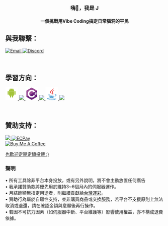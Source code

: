 <!--
## Hi there 👋
-->

<!--
**jjj9458/jjj9458** is a ✨ _special_ ✨ repository because its `README.md` (this file) appears on your GitHub profile.

Here are some ideas to get you started:

- 🔭 I’m currently working on ...
- 🌱 I’m currently learning ...
- 👯 I’m looking to collaborate on ...
- 🤔 I’m looking for help with ...
- 💬 Ask me about ...
- 📫 How to reach me: ...
- 😄 Pronouns: ...
- ⚡ Fun fact: ...
-->
<h3 align="center">嗨👋，我是 J</h3>
<h4 align="center">一個挑戰用Vibe Coding搞定日常腦洞的平民</h4>

## 與我聯繫：

<p align="left">
  <a href="mailto:jjj80208@gmail.com" target="_blank">
    <img src="https://upload.wikimedia.org/wikipedia/commons/4/4e/Mail_%28iOS%29.svg" alt="Email" height="40" />
  </a>
  <a href="https://discordapp.com/users/741299253200289834" target="_blank">
    <img src="https://raw.githubusercontent.com/rahuldkjain/github-profile-readme-generator/master/src/images/icons/Social/discord.svg" alt="Discord" height="40"/>
  </a>
<!--  
  <a href="mailto:haley80208@gmail.com" target="_blank">
    <img src="https://encrypted-tbn0.gstatic.com/images?q=tbn:ANd9GcSUYumYk-3gD1-vd6bCRYrAr9FeiAHC-BKDHw&s" alt="其他圖示" height="40" />
  </a>
-->
</p>

&#8203;  &#8203;  

## 學習方向：

<p align="left">
  <a href="https://developer.android.com" target="_blank">
    <img height="40" src="https://raw.githubusercontent.com/devicons/devicon/master/icons/android/android-original-wordmark.svg" style="max-width:100%;">
  </a>
  <a href="https://www.arduino.cc/" target="_blank">
    <img height="40" src="https://cdn.worldvectorlogo.com/logos/arduino-1.svg" style="max-width:100%;">
  </a>
  <a href="https://learn.microsoft.com/en-us/dotnet/csharp/" target="_blank">
    <img height="40" src="https://raw.githubusercontent.com/devicons/devicon/master/icons/csharp/csharp-original.svg" style="max-width:100%;">
  </a>
  <a href="https://ifttt.com/" target="_blank">
    <img height="40" src="https://www.vectorlogo.zone/logos/ifttt/ifttt-ar21.svg" style="max-width:100%;">
  </a>
  <a href="https://www.java.com/" target="_blank">
    <img height="40" src="https://raw.githubusercontent.com/devicons/devicon/master/icons/java/java-original.svg" style="max-width:100%;">
  </a>
  <a href="https://unity.com/" target="_blank">
    <img height="40" src="https://www.vectorlogo.zone/logos/unity3d/unity3d-icon.svg" style="max-width:100%;">
  </a>
</p>

&#8203;  &#8203;  

## 贊助支持：

<p align="left">
<p align="left">
  <a href="https://p.ecpay.com.tw/B651285" target="_blank">
    <img src="https://payment.ecpay.com.tw/Upload/QRCode/202504/QRCode_f581a638-4852-44ad-b863-b47aff0fa1aa.png" height="70"/>
    <img src="https://www.ecpay.com.tw/Content/Themes/WebStyle20131201/images/header_logo.png" alt="ECPay" height="50" />
  </a>
<br>
  <a href="申請中" target="_blank">
    <img src="https://cdn.buymeacoffee.com/buttons/v2/default-yellow.png" alt="Buy Me A Coffee" height="50" />
  </a>  
</p>      

[也歡迎定期定額投餵 :)](https://pay.ecpay.com.tw/CreditPayment/ExpressCredit?MerchantID=3451959 )   

 ### 聲明
• 所有工具除非平台本身投放，或有另外說明，將不會主動放置任何廣告  
• 我承諾贊助款將優先用於維持3~6個月內的伺服器運作。    
• 月結餘額無指定用途者，則繼續貢獻給[台灣運彩](https://article.sportslottery.com.tw/)。    
• 贊助行為屬於自願性支持，並非購買商品或交換服務，若平台不支援原則上無法取消或退還，請在確認金額與意願後再行操作。  
• 若因不可抗力因素（如伺服器中斷、平台維護等）影響使用權益，亦不構成退費依據。  
